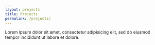 ```yaml
---
layout: projects
title: Projects
permalink: /projects/
---
```


Lorem ipsum dolor sit amet, consectetur adipisicing elit, sed do eiusmod tempor incididunt ut labore et dolore.
